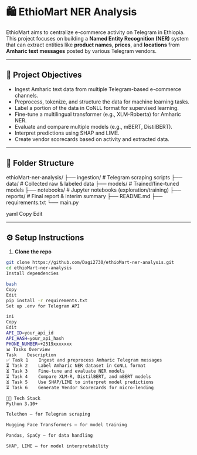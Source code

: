 # 🛍️ EthioMart NER Analysis

EthioMart aims to centralize e-commerce activity on Telegram in Ethiopia. This project focuses on building a **Named Entity Recognition (NER)** system that can extract entities like **product names**, **prices**, and **locations** from **Amharic text messages** posted by various Telegram vendors.

---

## 📌 Project Objectives

- Ingest Amharic text data from multiple Telegram-based e-commerce channels.
- Preprocess, tokenize, and structure the data for machine learning tasks.
- Label a portion of the data in CoNLL format for supervised learning.
- Fine-tune a multilingual transformer (e.g., XLM-Roberta) for Amharic NER.
- Evaluate and compare multiple models (e.g., mBERT, DistilBERT).
- Interpret predictions using SHAP and LIME.
- Create vendor scorecards based on activity and extracted data.

---

## 📁 Folder Structure

ethioMart-ner-analysis/
├── ingestion/ # Telegram scraping scripts
├── data/ # Collected raw & labeled data
├── models/ # Trained/fine-tuned models
├── notebooks/ # Jupyter notebooks (exploration/training)
├── reports/ # Final report & interim summary
├── README.md
├── requirements.txt
└── main.py

yaml
Copy
Edit

---

## ⚙️ Setup Instructions

1. **Clone the repo**

```bash
git clone https://github.com/Dagi2730/ethioMart-ner-analysis.git
cd ethioMart-ner-analysis
Install dependencies

bash
Copy
Edit
pip install -r requirements.txt
Set up .env for Telegram API

ini
Copy
Edit
API_ID=your_api_id
API_HASH=your_api_hash
PHONE_NUMBER=+2519xxxxxxx
📊 Tasks Overview
Task	Description
✅ Task 1	Ingest and preprocess Amharic Telegram messages
⏳ Task 2	Label Amharic NER dataset in CoNLL format
⏳ Task 3	Fine-tune and evaluate NER models
⏳ Task 4	Compare XLM-R, DistilBERT, and mBERT models
⏳ Task 5	Use SHAP/LIME to interpret model predictions
⏳ Task 6	Generate Vendor Scorecards for micro-lending

👩‍💻 Tech Stack
Python 3.10+

Telethon – for Telegram scraping

Hugging Face Transformers – for model training

Pandas, SpaCy – for data handling

SHAP, LIME – for model interpretability
